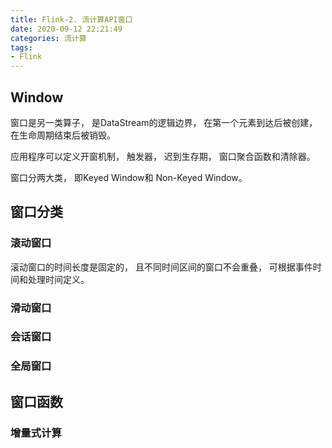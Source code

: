 ```yaml
---
title: Flink-2. 流计算API窗口
date: 2020-09-12 22:21:49
categories: 流计算
tags: 
- Flink
---
```


## Window

窗口是另一类算子， 是DataStream的逻辑边界， 在第一个元素到达后被创建， 在生命周期结束后被销毁。

应用程序可以定义开窗机制， 触发器， 迟到生存期， 窗口聚合函数和清除器。

窗口分两大类， 即Keyed Window和 Non-Keyed Window。

## 窗口分类

### 滚动窗口

滚动窗口的时间长度是固定的， 且不同时间区间的窗口不会重叠， 可根据事件时间和处理时间定义。

### 滑动窗口



### 会话窗口

### 全局窗口

## 窗口函数

### 增量式计算

